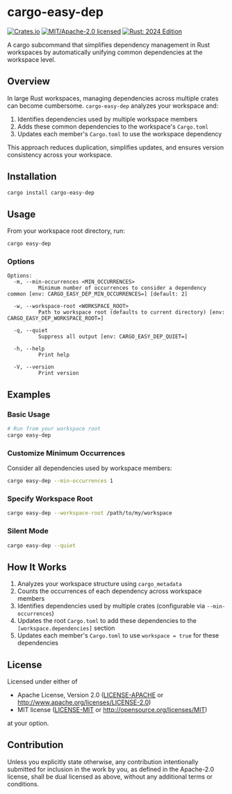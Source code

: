 # cargo-easy-dep

[![Crates.io](https://img.shields.io/crates/v/cargo-easy-dep.svg)](https://crates.io/crates/cargo-easy-dep)
[![MIT/Apache-2.0 licensed](https://img.shields.io/crates/l/cargo-easy-dep.svg)](#license)
[![Rust: 2024 Edition](https://img.shields.io/badge/Rust-2024_Edition-orange.svg)](#rust-version)

A cargo subcommand that simplifies dependency management in Rust workspaces by automatically unifying common dependencies at the workspace level.

## Overview

In large Rust workspaces, managing dependencies across multiple crates can become cumbersome. `cargo-easy-dep` analyzes your workspace and:

1. Identifies dependencies used by multiple workspace members
2. Adds these common dependencies to the workspace's `Cargo.toml`
3. Updates each member's `Cargo.toml` to use the workspace dependency

This approach reduces duplication, simplifies updates, and ensures version consistency across your workspace.

## Installation

```bash
cargo install cargo-easy-dep
```

## Usage

From your workspace root directory, run:

```bash
cargo easy-dep
```

### Options

```
Options:
  -m, --min-occurrences <MIN_OCCURRENCES>
          Minimum number of occurrences to consider a dependency common [env: CARGO_EASY_DEP_MIN_OCCURRENCES=] [default: 2]

  -w, --workspace-root <WORKSPACE_ROOT>
          Path to workspace root (defaults to current directory) [env: CARGO_EASY_DEP_WORKSPACE_ROOT=]

  -q, --quiet
          Suppress all output [env: CARGO_EASY_DEP_QUIET=]

  -h, --help
          Print help

  -V, --version
          Print version
```

## Examples

### Basic Usage

```bash
# Run from your workspace root
cargo easy-dep
```

### Customize Minimum Occurrences

Consider all dependencies used by workspace members:

```bash
cargo easy-dep --min-occurrences 1
```

### Specify Workspace Root

```bash
cargo easy-dep --workspace-root /path/to/my/workspace
```

### Silent Mode

```bash
cargo easy-dep --quiet
```

## How It Works

1. Analyzes your workspace structure using `cargo_metadata`
2. Counts the occurrences of each dependency across workspace members
3. Identifies dependencies used by multiple crates (configurable via `--min-occurrences`)
4. Updates the root `Cargo.toml` to add these dependencies to the `[workspace.dependencies]` section
5. Updates each member's `Cargo.toml` to use `workspace = true` for these dependencies

## License

Licensed under either of

- Apache License, Version 2.0 ([LICENSE-APACHE](LICENSE-APACHE) or <http://www.apache.org/licenses/LICENSE-2.0>)
- MIT license ([LICENSE-MIT](LICENSE-MIT) or <http://opensource.org/licenses/MIT>)

at your option.

## Contribution

Unless you explicitly state otherwise, any contribution intentionally submitted for inclusion in the work by you, as defined in the Apache-2.0 license, shall be dual licensed as above, without any additional terms or conditions.
